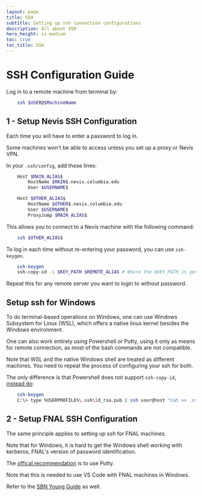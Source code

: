 ```yaml
---
layout: page
title: SSH
subtitle: Setting up ssh connection configurations
description: All about SSH
hero_height: is-medium
toc: true
toc_title: SSH
---
```





SSH Configuration Guide
========================================================================

Log in to a remote machine from terminal by:
```bash
    ssh $USER@$MachineName
```


1 - Setup Nevis SSH Configuration
-----------------------------------------------------------------------------

Each time you will have to enter a password to log in.

Some machines won't be able to access unless you set up a proxy or Nevis VPN.

In your `.ssh/config`, add these lines:

```bash
    Host $MAIN_ALIAS$
        HostName $MAIN$.nevis.columbia.edu
        User $USERNAME$

    Host $OTHER_ALIAS$
        HostName $OTHER$.nevis.columbia.edu
        User $USERNAME$
        ProxyJump $MAIN_ALIAS$
```
This allows you to connect to a Nevis machine with the following command:

```bash
    ssh $OTHER_ALIAS$
```

To log in each time without re-entering your password, you can use `ssh-keygen`.

```bash
    ssh-keygen
    ssh-copy-id -i $KEY_PATH $REMOTE_ALIAS # Where the $KEY_PATH is generated from the above line, $REMOTE_ALIAS is what is set in .ssh/config
```

Repeat this for any remote server you want to login to without password.

## Setup ssh for Windows

To do terminal-based operations on Windows, one can use Windows Subsystem for Linux (WSL), which offers a native linux kernel besides the Windows environment.

One can also work entirely using Powershell or Putty, using it only as means for remote connection, as most of the bash commands are not compatible.

Note that WSL and the native Windows shell are treated as different machines. You need to repeat the process of configuring your ssh for both.

The only difference is that Powershell does not support `ssh-copy-id`, [instead do](https://superuser.com/questions/1747549/alternative-to-ssh-copy-id-on-windows):

```bash
    ssh-keygen
    C:\> type %USERPROFILE%\.ssh\id_rsa.pub | ssh user@host "cat >> .ssh/authorized_keys"
```


2 - Setup FNAL SSH Configuration
-----------------------------------------------------------------------------------

The same principle applies to setting up ssh for FNAL machines.

Note that for Windows, it is hard to get the Windows shell working with kerberos, FNAL's version of password identification.

The [offical recommendation](https://fermi.servicenowservices.com/kb_view.do?sysparm_article=KB0011316) is to use Putty.

Note that this is needed to use VS Code with FNAL machines in Windows.

Refer to the [SBN Young Guide](https://sbnsoftware.github.io/SBNYoung/Basic_Computing.html) as well.
